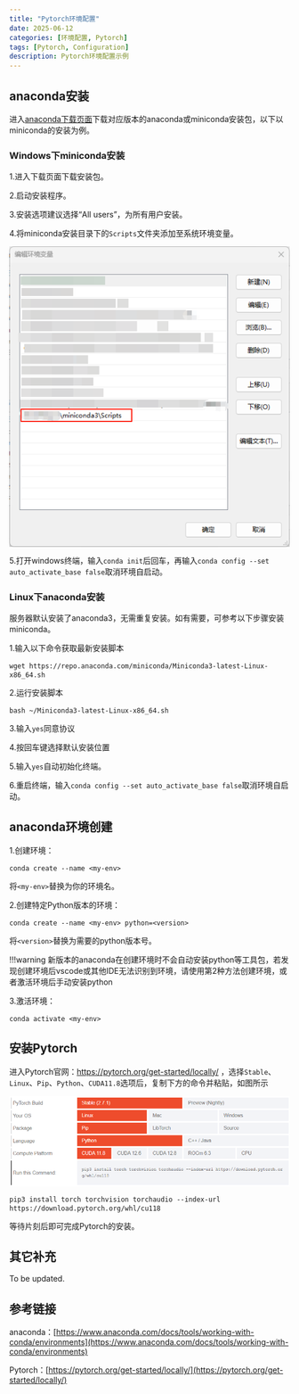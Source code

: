 ```yaml
---
title: "Pytorch环境配置"
date: 2025-06-12
categories: [环境配置, Pytorch]
tags: [Pytorch, Configuration]
description: Pytorch环境配置示例
---
```


## anaconda安装

进入[anaconda下载页面](https://www.anaconda.com/download/success)下载对应版本的anaconda或miniconda安装包，以下以miniconda的安装为例。

### Windows下miniconda安装

1.进入下载页面下载安装包。

2.启动安装程序。

3.安装选项建议选择“All users”，为所有用户安装。

4.将miniconda安装目录下的`Scripts`文件夹添加至系统环境变量。

<img style="display: block; margin: 0 auto;" src="../assets/img/2025-06-12-Pytorch环境配置/image1.png" alt="" />

5.打开windows终端，输入`conda init`后回车，再输入`conda config --set auto_activate_base false`取消环境自启动。

### Linux下anaconda安装

服务器默认安装了anaconda3，无需重复安装。如有需要，可参考以下步骤安装miniconda。

1.输入以下命令获取最新安装脚本

```shell
wget https://repo.anaconda.com/miniconda/Miniconda3-latest-Linux-x86_64.sh
```

2.运行安装脚本

```shell
bash ~/Miniconda3-latest-Linux-x86_64.sh
```

3.输入`yes`同意协议

4.按回车键选择默认安装位置

5.输入`yes`自动初始化终端。

6.重启终端，输入`conda config --set auto_activate_base false`取消环境自启动。

## anaconda环境创建

1.创建环境：

```shell
conda create --name <my-env>
```

将`<my-env>`替换为你的环境名。

2.创建特定Python版本的环境：

```shell
conda create --name <my-env> python=<version>
```

将`<version>`替换为需要的python版本号。

!!!warning 新版本的anaconda在创建环境时不会自动安装python等工具包，若发现创建环境后vscode或其他IDE无法识别到环境，请使用第2种方法创建环境，或者激活环境后手动安装python

3.激活环境：

```shell
conda activate <my-env>
```

## 安装Pytorch

进入Pytorch官网：https://pytorch.org/get-started/locally/ ，选择`Stable`、`Linux`、`Pip`、`Python`、`CUDA11.8`选项后，复制下方的命令并粘贴，如图所示

<img style="display: block; margin: 0 auto;" src="../assets/img/2025-06-12-Pytorch环境配置/image2.png" alt="" />

```shell
pip3 install torch torchvision torchaudio --index-url https://download.pytorch.org/whl/cu118
```

等待片刻后即可完成Pytorch的安装。

## 其它补充

To be updated.

## 参考链接

anaconda：[https://www.anaconda.com/docs/tools/working-with-conda/environments](https://www.anaconda.com/docs/tools/working-with-conda/environments)

Pytorch：[https://pytorch.org/get-started/locally/](https://pytorch.org/get-started/locally/)